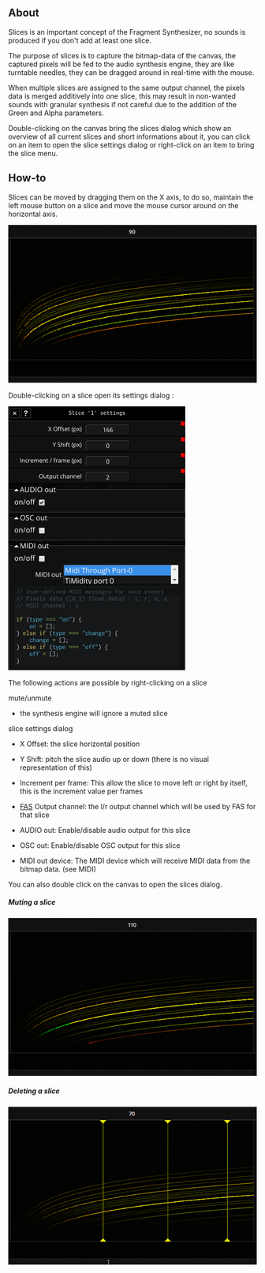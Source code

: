 ## About

Slices is an important concept of the Fragment Synthesizer, no sounds is produced if you don't add at least one slice.

The purpose of slices is to capture the bitmap-data of the canvas, the captured pixels will be fed to the audio synthesis engine, they are like turntable needles, they can be dragged around in real-time with the mouse.

When multiple slices are assigned to the same output channel, the pixels data is merged additively into one slice, this may result in non-wanted sounds with granular synthesis if not careful due to the addition of the Green and Alpha parameters.

Double-clicking on the canvas bring the slices dialog which show an overview of all current slices and short informations about it, you can click on an item to open the slice settings dialog or right-click on an item to bring the slice menu.

## How-to

Slices can be moved by dragging them on the X axis, to do so, maintain the left mouse button on a slice and move the mouse cursor around on the horizontal axis.

![Dragging slices](gifs/dragging_slices.gif)

Double-clicking on a slice open its settings dialog :

![Slices settings](images/slice_settings.png)

The following actions are possible by right-clicking on a slice

mute/unmute

- the synthesis engine will ignore a muted slice

slice settings dialog

- X Offset: the slice horizontal position


- Y Shift: pitch the slice audio up or down (there is no visual representation of this)


- Increment per frame: This allow the slice to move left or right by itself, this is the increment value per frames


- [FAS](https://www.fsynth.com/documentation.html#fas) Output channel: the l/r output channel which will be used by FAS for that slice

- AUDIO out: Enable/disable audio output for this slice

- OSC out: Enable/disable OSC output for this slice

- MIDI out device: The MIDI device which will receive MIDI data from the bitmap data. (see MIDI)


You can also double click on the canvas to open the slices dialog.

##### Muting a slice

![Muting a slice](gifs/mute_slice.gif)

##### Deleting a slice

![Deleting slices](gifs/remove_slices.gif)